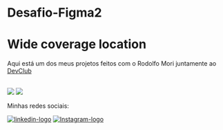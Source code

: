 # Desafio-Figma2
<h1>Wide coverage location</h1>
<p>Aqui está um dos meus projetos feitos com o Rodolfo Mori juntamente ao <a href="https://aulas.devclub.com.br/m/courses">DevClub</a></p>
<br>
<img src="https://github.com/mu4il0/Desafio-Figma2/blob/main/Desafio-Figma2/img/desktop.png?raw=true">
<img src="https://github.com/mu4il0/Desafio-Figma2/blob/main/Desafio-Figma2/img/mobile.png?raw=true">
<p>Minhas redes sociais:</p>
<a href="https://www.linkedin.com/in/murilo-tavares-7b3bbb304/"> <img src="https://img.shields.io/badge/LinkedIn-0077B5?style=for-the-badge&logo=linkedin&logoColor=white" alt="linkedin-logo"></a>
<a href="https://www.instagram.com/murilo__tt/"> <img src="https://img.shields.io/badge/Instagram-E4405F?style=for-the-badge&logo=instagram&logoColor=white" alt="Instagram-logo"></a>
